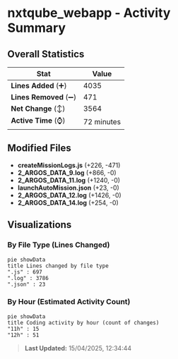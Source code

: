 # nxtqube_webapp - Activity Summary 

## Overall Statistics

| Stat                   | Value                                                             |
| ---------------------- | ----------------------------------------------------------------- |
| **Lines Added** (➕)   | 4035                                          |
| **Lines Removed** (➖) | 471                                        |
| **Net Change** (↕)    | 3564                |
| **Active Time** (⌚)   | 72 minutes |


## Modified Files
- **createMissionLogs.js** (+226, -471)
- **2_ARGOS_DATA_9.log** (+866, -0)
- **2_ARGOS_DATA_11.log** (+1240, -0)
- **launchAutoMission.json** (+23, -0)
- **2_ARGOS_DATA_12.log** (+1426, -0)
- **2_ARGOS_DATA_14.log** (+254, -0)

## Visualizations

### By File Type (Lines Changed)

```mermaid
pie showData
title Lines changed by file type
".js" : 697
".log" : 3786
".json" : 23
```

### By Hour (Estimated Activity Count)

```mermaid
pie showData
title Coding activity by hour (count of changes)
"11h" : 15
"12h" : 51
```


> **Last Updated:** 15/04/2025, 12:34:44